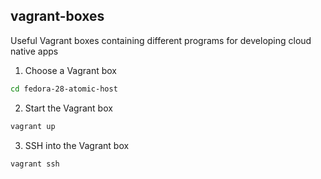 vagrant-boxes
-------------

Useful Vagrant boxes containing different programs for developing cloud native apps

1. Choose a Vagrant box
```bash
cd fedora-28-atomic-host
```

2. Start the Vagrant box
```bash
vagrant up
```

3. SSH into the Vagrant box
```bash
vagrant ssh
```

